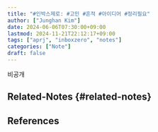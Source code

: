 ```yaml
---
title: "#인박스제로: #고민 #흔적 #아이디어 #정리필요"
author: ["Junghan Kim"]
date: 2024-06-06T07:30:00+09:00
lastmod: 2024-11-21T22:12:17+09:00
tags: ["aprj", "inboxzero", "notes"]
categories: ["Note"]
draft: false
---
```


비공개


## Related-Notes {#related-notes}

## References

<style>.csl-entry{text-indent: -1.5em; margin-left: 1.5em;}</style><div class="csl-bib-body">
</div>

